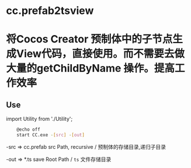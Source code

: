 # cc.prefab2tsview



# 将Cocos Creator 预制体中的子节点生成View代码，直接使用。而不需要去做大量的getChildByName 操作。提高工作效率

## Use

import Utility from './Utility';

```bash 
    @echo off
    start CC.exe -[src] -[out]
```

-src => cc.prefab src Path, recursive / 预制体的存储目录,递归子目录

-out => *.ts save Root Path / `ts` 文件存储目录

